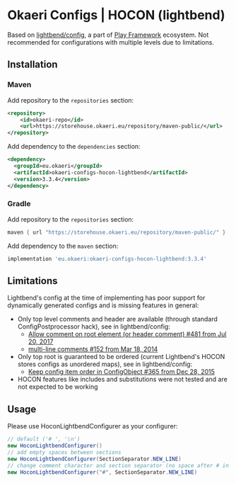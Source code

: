 # Okaeri Configs | HOCON (lightbend)

Based on [lightbend/config](https://github.com/lightbend/config), a part of [Play Framework](https://www.playframework.com/) ecosystem. Not recommended for configurations with multiple levels due to limitations.

## Installation
### Maven
Add repository to the `repositories` section:
```xml
<repository>
    <id>okaeri-repo</id>
    <url>https://storehouse.okaeri.eu/repository/maven-public/</url>
</repository>
```
Add dependency to the `dependencies` section:
```xml
<dependency>
  <groupId>eu.okaeri</groupId>
  <artifactId>okaeri-configs-hocon-lightbend</artifactId>
  <version>3.3.4</version>
</dependency>
```
### Gradle
Add repository to the `repositories` section:
```groovy
maven { url "https://storehouse.okaeri.eu/repository/maven-public/" }
```
Add dependency to the `maven` section:
```groovy
implementation 'eu.okaeri:okaeri-configs-hocon-lightbend:3.3.4'
```

## Limitations
Lightbend's config at the time of implementing has poor support for dynamically generated configs and is missing features in general:
- Only top level comments and header are available (through standard ConfigPostprocessor hack), see in lightbend/config:
  - [Allow comment on root element (or header comment) #481 from Jul 20, 2017](https://github.com/lightbend/config/issues/481)
  - [multi-line comments #152 from Mar 18, 2014](https://github.com/lightbend/config/issues/152)
- Only top root is guaranteed to be ordered (current Lightbend's HOCON stores configs as unordered maps), see in lightbend/config:
  - [Keep config item order in ConfigObject #365 from Dec 28, 2015](https://github.com/lightbend/config/issues/365)
- HOCON features like includes and substitutions were not tested and are not expected to be working

## Usage

Please use HoconLightbendConfigurer as your configurer:
```java
// default ('# ', '\n')
new HoconLightbendConfigurer()
// add empty spaces between sections
new HoconLightbendConfigurer(SectionSeparator.NEW_LINE)
// change comment character and section separator (no space after # in comments, empty spaces between sections)
new HoconLightbendConfigurer("#", SectionSeparator.NEW_LINE)
```
